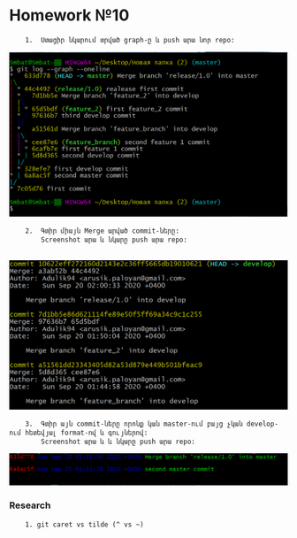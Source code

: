 # Homework №10

```
	1.	Ստացիր նկարում տրված graph-ը և push արա նոր repo:
```
![title](graph.png)
```		
	2.	Գտիր միայն Merge արված commit-ները:
		Screenshot արա և նկարը push արա repo:
	
```
![title](merges_only.png)
```
	3.	Գտիր այն commit-ները որոնք կան master-ում բայց չկան develop-ում հետեվյալ format-ով և գույներով:
		Screenshot արա և և նկարը push արա repo:
```	
![title](filter_log.png)

### Research
```
	1. git caret vs tilde (^ vs ~)
```
